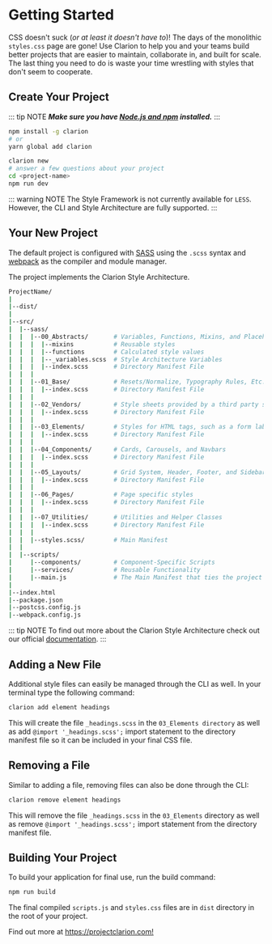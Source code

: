 # Getting Started

CSS doesn't suck (_or at least it doesn't have to_)! The days of the monolithic `styles.css` page are gone! Use Clarion to help you and your teams build better projects that are easier to maintain, collaborate in, and built for scale. The last thing you need to do is waste your time wrestling with styles that don't seem to cooperate.

## Create Your Project

::: tip NOTE
**_Make sure you have [Node.js and npm](https://nodejs.org/en/) installed._**
:::

```bash
npm install -g clarion  
# or  
yarn global add clarion

clarion new
# answer a few questions about your project
cd <project-name>
npm run dev
```

::: warning NOTE
The Style Framework is not currently available for `LESS`. However, the CLI and Style Architecture are fully supported.
:::

## Your New Project

The default project is configured with [SASS](http://sass-lang.com/) using the `.scss` syntax and [webpack](https://webpack.js.org/) as the compiler and module manager.

The project implements the Clarion Style Architecture.

```bash
ProjectName/
|
|--dist/
|
|--src/
|  |--sass/
|  |  |--00_Abstracts/       # Variables, Functions, Mixins, and Placeholders
|  |  |  |--mixins           # Reusable styles
|  |  |  |--functions        # Calculated style values
|  |  |  |--_variables.scss  # Style Architecture Variables
|  |  |  |--index.scss       # Directory Manifest File
|  |  |
|  |  |--01_Base/            # Resets/Normalize, Typography Rules, Etc.
|  |  |  |--index.scss       # Directory Manifest File
|  |  |
|  |  |--02_Vendors/         # Style sheets provided by a third party such as themes or plug-ins
|  |  |  |--index.scss       # Directory Manifest File
|  |  |
|  |  |--03_Elements/        # Styles for HTML tags, such as a form label, an input or a button
|  |  |  |--index.scss       # Directory Manifest File
|  |  |
|  |  |--04_Components/      # Cards, Carousels, and Navbars
|  |  |  |--index.scss       # Directory Manifest File
|  |  |  
|  |  |--05_Layouts/         # Grid System, Header, Footer, and Sidebars
|  |  |  |--index.scss       # Directory Manifest File
|  |  |
|  |  |--06_Pages/           # Page specific styles
|  |  |  |--index.scss       # Directory Manifest File
|  |  |
|  |  |--07_Utilities/       # Utilities and Helper Classes
|  |  |  |--index.scss       # Directory Manifest File
|  |  |
|  |  |--styles.scss/        # Main Manifest
|  |
|  |--scripts/
|     |--components/         # Component-Specific Scripts
|     |--services/           # Reusable Functionality
|     |--main.js             # The Main Manifest that ties the project together
|
|--index.html
|--package.json
|--postcss.config.js
|--webpack.config.js
```

::: tip NOTE
To find out more about the Clarion Style Architecture check out our official [documentation](/framework/documentation/architecture.html).
:::

## Adding a New File

Additional style files can easily be managed through the CLI as well. In your terminal type the following command:

```bash
clarion add element headings
```

This will create the file `_headings.scss` in the `03_Elements directory` as well as add `@import '_headings.scss';` import statement to the directory manifest file so it can be included in your final CSS file.

## Removing a File

Similar to adding a file, removing files can also be done through the CLI:

```bash
clarion remove element headings
```

This will remove the file `_headings.scss` in the `03_Elements` directory as well as remove `@import '_headings.scss';` import statement from the directory manifest file.

## Building Your Project

To build your application for final use, run the build command:

```bash
npm run build
```

The final compiled `scripts.js` and `styles.css` files are in `dist` directory in the root of your project.

Find out more at <https://projectclarion.com!>
